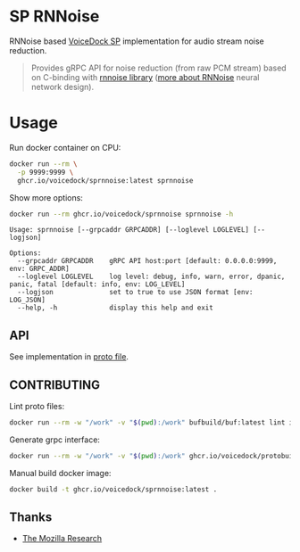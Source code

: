 # SP RNNoise
RNNoise based [VoiceDock SP](https://github.com/voicedock/voicedock-specs/blob/main/proto/voicedock/core/sp/v1/) implementation for audio stream noise reduction.

> Provides gRPC API for noise reduction (from raw PCM stream) based on C-binding with 
> [rnnoise library](https://github.com/xiph/rnnoise) ([more about RNNoise](https://hacks.mozilla.org/2017/09/rnnoise-deep-learning-noise-suppression/) neural network design).

# Usage
Run docker container on CPU:
```bash
docker run --rm \
  -p 9999:9999 \
  ghcr.io/voicedock/sprnnoise:latest sprnnoise
```

Show more options:
```bash
docker run --rm ghcr.io/voicedock/sprnnoise sprnnoise -h
```
```
Usage: sprnnoise [--grpcaddr GRPCADDR] [--loglevel LOGLEVEL] [--logjson]

Options:
  --grpcaddr GRPCADDR    gRPC API host:port [default: 0.0.0.0:9999, env: GRPC_ADDR]
  --loglevel LOGLEVEL    log level: debug, info, warn, error, dpanic, panic, fatal [default: info, env: LOG_LEVEL]
  --logjson              set to true to use JSON format [env: LOG_JSON]
  --help, -h             display this help and exit
```

## API
See implementation in [proto file](https://github.com/voicedock/voicedock-specs/blob/main/proto/voicedock/core/sp/v1/sp_api.proto).

## CONTRIBUTING
Lint proto files:
```bash
docker run --rm -w "/work" -v "$(pwd):/work" bufbuild/buf:latest lint internal/api/grpc/proto
```
Generate grpc interface:
```bash
docker run --rm -w "/work" -v "$(pwd):/work" ghcr.io/voicedock/protobuilder:1.0.0 generate internal/api/grpc/proto --template internal/api/grpc/proto/buf.gen.yaml
```
Manual build docker image:
```bash
docker build -t ghcr.io/voicedock/sprnnoise:latest .
```

## Thanks
 * [The Mozilla Research](https://jmvalin.ca/demo/rnnoise/)